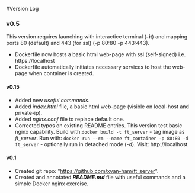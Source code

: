 #Version Log

### v0.5
This version requires launching with interactice terminal (**-it**) and mapping ports 80 (default) and 443 (for ssl) (-p 80\:80 -p 443\:443).
* Dockerfile now hosts a basic html web-page with ssl (self-signed) i.e. https://localhost
* Dockerfile automatically initiates necessary services to host the web-page when container is created.

#### v0.15
* Added new *useful commands*.
* Added *index.html* file, a basic html web-page (visible on local-host and private-ip).
* Added *nginx.conf* file to replace default one.
* Corrected typos on existing README entries.
This version test basic nginx capability.
Build with:`docker build -t ft_server` - tag image as *ft_server*.
Run with: `docker run --rm --name ft_container -p 80:80 -d ft_server` - optionally run in detached mode (*-d*).
Visit: http://localhost.
#### v0.1
* Created git repo: "https://github.com/xvan-ham/ft_server".
* Created and annotated ***README.md*** file with useful commands and a simple Docker nginx exercise.
